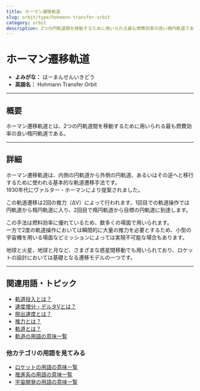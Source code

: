 ```yaml
---
title: ホーマン遷移軌道
slug: orbit/type/hohmann-transfer-orbit
category: orbit
description: 2つの円軌道間を移動するために用いられる最も燃費効率の良い楕円軌道であるホーマン遷移軌道の意味・定義・内容について解説します。  
---
```


# ホーマン遷移軌道

- **よみがな：** ほーまんせんいきどう  
- **英語名：** Hohmann Transfer Orbit  

---

## 概要

ホーマン遷移軌道とは、2つの円軌道間を移動するために用いられる最も燃費効率の良い楕円軌道である。  

---

## 詳細

ホーマン遷移軌道は、内側の円軌道から外側の円軌道、あるいはその逆へと移行するために使われる基本的な軌道遷移手法です。  
1930年代にヴァルター・ホーマンにより提案されました。  

この軌道遷移は2回の推力（ΔV）によって行われます、1回目での軌道操作では円軌道から楕円軌道に入り、2回目で楕円軌道から目標の円軌道に到達します。  

この手法は燃料効率に優れているため、数多くの場面で用いられます。  
一方で2度の軌道操作においては瞬間的に大量の推力を必要とするため、小型の宇宙機を用いる場面などミッションによっては実現不可能な場合もあります。  

地球と火星、地球と月など、さまざまな惑星間移動でも用いられており、ロケットの設計においては基礎となる遷移モデルの一つです。  

---

## 関連用語・トピック

- [軌道投入とは？](orbit/operation/orbital-insertion)
- [速度増分・デルタVとは？](orbit/mechanics/delta-v-budget)
- [脱出速度とは？](orbit/mechanics/escape-velocity)
- [推力とは？](rocket/propulsion/system/thrust)
- [軌道とは？](orbit/orbit)
- [軌道の用語の意味一覧](category/orbit)

### 他カテゴリの用語を見てみる
- [ロケットの用語の意味一覧](category/rocket)
- [推進系の用語の意味一覧](category/propulsion)
- [宇宙開発の用語の意味一覧](category/glossary)